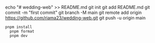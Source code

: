 echo "# wedding-web" >> README.md
git init
git add README.md
git commit -m "first commit"
git branch -M main
git remote add origin https://github.com/riama23/wedding-web.git
git push -u origin main


```
pnpm install
  pnpm format
  pnpm dev

```
